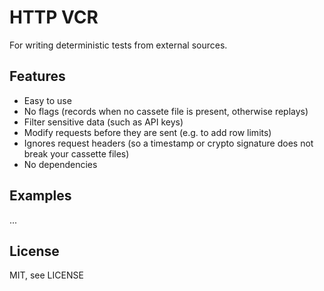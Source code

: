 # HTTP VCR

For writing deterministic tests from external sources.

## Features

- Easy to use
- No flags (records when no cassete file is present, otherwise replays)
- Filter sensitive data (such as API keys)
- Modify requests before they are sent (e.g. to add row limits)
- Ignores request headers (so a timestamp or crypto signature does not break your cassette files)
- No dependencies

## Examples

...

## License

MIT, see LICENSE
